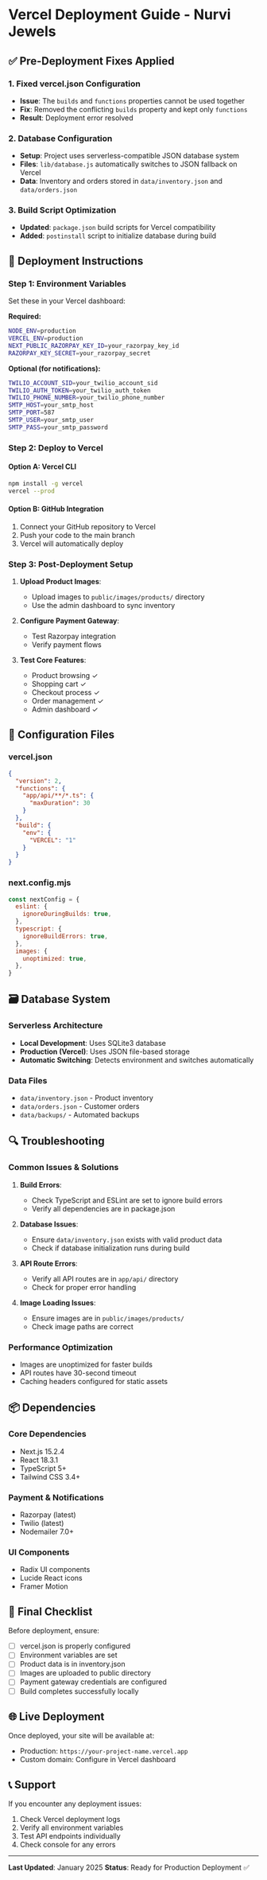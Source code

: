 # Vercel Deployment Guide - Nurvi Jewels

## ✅ Pre-Deployment Fixes Applied

### 1. Fixed vercel.json Configuration
- **Issue**: The `builds` and `functions` properties cannot be used together
- **Fix**: Removed the conflicting `builds` property and kept only `functions`
- **Result**: Deployment error resolved

### 2. Database Configuration
- **Setup**: Project uses serverless-compatible JSON database system
- **Files**: `lib/database.js` automatically switches to JSON fallback on Vercel
- **Data**: Inventory and orders stored in `data/inventory.json` and `data/orders.json`

### 3. Build Script Optimization
- **Updated**: `package.json` build scripts for Vercel compatibility
- **Added**: `postinstall` script to initialize database during build

## 🚀 Deployment Instructions

### Step 1: Environment Variables
Set these in your Vercel dashboard:

**Required:**
```bash
NODE_ENV=production
VERCEL_ENV=production
NEXT_PUBLIC_RAZORPAY_KEY_ID=your_razorpay_key_id
RAZORPAY_KEY_SECRET=your_razorpay_secret
```

**Optional (for notifications):**
```bash
TWILIO_ACCOUNT_SID=your_twilio_account_sid
TWILIO_AUTH_TOKEN=your_twilio_auth_token
TWILIO_PHONE_NUMBER=your_twilio_phone_number
SMTP_HOST=your_smtp_host
SMTP_PORT=587
SMTP_USER=your_smtp_user
SMTP_PASS=your_smtp_password
```

### Step 2: Deploy to Vercel

#### Option A: Vercel CLI
```bash
npm install -g vercel
vercel --prod
```

#### Option B: GitHub Integration
1. Connect your GitHub repository to Vercel
2. Push your code to the main branch
3. Vercel will automatically deploy

### Step 3: Post-Deployment Setup

1. **Upload Product Images**:
   - Upload images to `public/images/products/` directory
   - Use the admin dashboard to sync inventory

2. **Configure Payment Gateway**:
   - Test Razorpay integration
   - Verify payment flows

3. **Test Core Features**:
   - Product browsing ✓
   - Shopping cart ✓
   - Checkout process ✓
   - Order management ✓
   - Admin dashboard ✓

## 🔧 Configuration Files

### vercel.json
```json
{
  "version": 2,
  "functions": {
    "app/api/**/*.ts": {
      "maxDuration": 30
    }
  },
  "build": {
    "env": {
      "VERCEL": "1"
    }
  }
}
```

### next.config.mjs
```javascript
const nextConfig = {
  eslint: {
    ignoreDuringBuilds: true,
  },
  typescript: {
    ignoreBuildErrors: true,
  },
  images: {
    unoptimized: true,
  },
}
```

## 🗃️ Database System

### Serverless Architecture
- **Local Development**: Uses SQLite3 database
- **Production (Vercel)**: Uses JSON file-based storage
- **Automatic Switching**: Detects environment and switches automatically

### Data Files
- `data/inventory.json` - Product inventory
- `data/orders.json` - Customer orders
- `data/backups/` - Automated backups

## 🔍 Troubleshooting

### Common Issues & Solutions

1. **Build Errors**:
   - Check TypeScript and ESLint are set to ignore build errors
   - Verify all dependencies are in package.json

2. **Database Issues**:
   - Ensure `data/inventory.json` exists with valid product data
   - Check if database initialization runs during build

3. **API Route Errors**:
   - Verify all API routes are in `app/api/` directory
   - Check for proper error handling

4. **Image Loading Issues**:
   - Ensure images are in `public/images/products/`
   - Check image paths are correct

### Performance Optimization
- Images are unoptimized for faster builds
- API routes have 30-second timeout
- Caching headers configured for static assets

## 📦 Dependencies

### Core Dependencies
- Next.js 15.2.4
- React 18.3.1
- TypeScript 5+
- Tailwind CSS 3.4+

### Payment & Notifications
- Razorpay (latest)
- Twilio (latest)
- Nodemailer 7.0+

### UI Components
- Radix UI components
- Lucide React icons
- Framer Motion

## 🎯 Final Checklist

Before deployment, ensure:
- [ ] vercel.json is properly configured
- [ ] Environment variables are set
- [ ] Product data is in inventory.json
- [ ] Images are uploaded to public directory
- [ ] Payment gateway credentials are configured
- [ ] Build completes successfully locally

## 🌐 Live Deployment

Once deployed, your site will be available at:
- Production: `https://your-project-name.vercel.app`
- Custom domain: Configure in Vercel dashboard

## 📞 Support

If you encounter any deployment issues:
1. Check Vercel deployment logs
2. Verify all environment variables
3. Test API endpoints individually
4. Check console for any errors

---

**Last Updated**: January 2025
**Status**: Ready for Production Deployment ✅ 